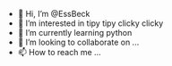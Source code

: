 - 👋 Hi, I’m @EssBeck
- 👀 I’m interested in tipy tipy clicky clicky
- 🌱 I’m currently learning python
- 💞️ I’m looking to collaborate on ...
- 📫 How to reach me ...

<!---
EssBeck/EssBeck is a ✨ special ✨ repository because its `README.md` (this file) appears on your GitHub profile.
You can click the Preview link to take a look at your changes.
--->
